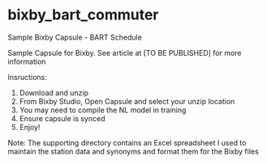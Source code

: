# bixby_bart_commuter
Sample Bixby Capsule - BART Schedule

Sample Capsule for Bixby. See article at [TO BE PUBLISHED] for more information

Insructions:
1) Download and unzip
2) From Bixby Studio, Open Capsule and select your unzip location
3) You may need to compile the NL model in training
4) Ensure capsule is synced
5) Enjoy!

Note: The supporting directory contains an Excel spreadsheet I used to maintain the station data and synonyms and format them for the Bixby files
